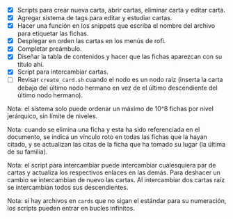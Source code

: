 - [X] Scripts para crear nueva carta, abrir cartas, eliminar carta y editar carta.
- [X] Agregar sistema de tags para editar y estudiar cartas.
- [X] Hacer una función en los snippets que escriba el nombre del archivo para etiquetar las fichas.
- [X] Desplegar en orden las cartas en los menús de rofi.
- [X] Completar preámbulo.
- [X] Diseñar la tabla de contenidos y hacer que las fichas aparezcan con su título ahí.
- [X] Script para intercambiar cartas.
- [ ] Revisar `create_card.sh` cuando el nodo es un nodo raíz (inserta la carta debajo del último nodo hermano en vez de el último descendiente del último nodo hermano).

Nota: el sistema solo puede ordenar un máximo de 10^8 fichas por nivel jerárquico, sin límite de niveles.

Nota: cuando se elimina una ficha y esta ha sido referenciada en el documento, se indica un vínculo roto en todas las fichas que la hayan citado, y se actualizan las citas de la ficha que ha tomado su lugar (la última de su familia).

Nota: el script para intercambiar puede intercambiar cualesquiera par de cartas y actualiza los respectivos enlaces en las demás. Para deshacer un cambio se intercambian de nuevo las cartas. Al intercambiar dos cartas raíz se intercambian todos sus descendientes.

Nota: si hay archivos en `cards` que no sigan el estándar para su numeración, los scripts pueden entrar en bucles infinitos.
